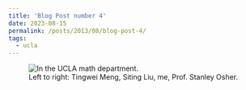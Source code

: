 ```yaml
---
title: 'Blog Post number 4'
date: 2023-08-15
permalink: /posts/2013/08/blog-post-4/
tags:
  - ucla
---
```



<figure>
  <img src="hyt35.github.io/images/2023_ucla.jpg" alt="In the UCLA math department."/>
  <figcaption>Left to right: Tingwei Meng, Siting Liu, me, Prof. Stanley Osher.</figcaption>
</figure>